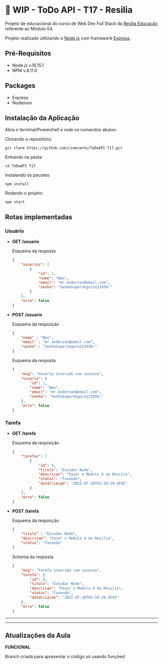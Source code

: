 # :construction: WIP - ToDo API - T17 - Resilia

Projeto de educacional do curso de Web Dev Full Stack da [Resilia Educação](https://www.resilia.com.br/) referente ao Módulo 04.

Projeto realizado utilizando o [Node.js](https://nodejs.org/en/) com framework [Express](https://expressjs.com/).

## Pré-Requisitos

* Node.js  v.16.15.1
* NPM v.8.11.0

## Packages

* Express
* Nodemon

## Instalação da Aplicação

Abra o terminal/Powershell e rode os comandos abaixo:

Clonando o repositório:
```
git clone https://github.com/cinmcantu/ToDoAPI-T17.git
```

Entrando na pasta:
```
cd ToDoAPI-T17
```

Instalando os pacotes:
```
npm install
```

Rodando o projeto:
```
npm start
```

## Rotas implementadas

### Usuário
 * __GET  /usuario__

    Esquema da resposta
    ```json
    {
        "usuarios": [
            {
                "id": 1,
                "nome": "Neo",
                "email": "mr.anderson@email.com",
                "senha": "SenhaSuperSegura123456!"
            }
        ],
        "erro": false
    }
    ```

 * __POST /usuario__

    Esquema da requisição
    ```json
    {
        "nome" : "Neo",
        "email" : "mr.anderson@email.com",
        "senha" : "SenhaSuperSegura123456!"
    }
    ```

    Esquema da resposta
    ```json
    {
        "msg": "Usuário inserido com sucesso",
        "usuario": {
            "id": 1,
            "nome": "Neo",
            "email": "mr.anderson@email.com",
            "senha": "SenhaSuperSegura123456!"
        },
        "erro": false
    }
    ```

### Tarefa
 * __GET /tarefa__

    Esquema da requisição
    ```json
    {
        "tarefas": [
            {
                "id": 0,
                "titulo": "Estudar Node",
                "descricao": "Fazer o Módulo 4 da Resilia",
                "status": "fazendo",
                "dataCriacao": "2022-07-20T02:59:19.454Z"
            }
        ],
        "erro": false
    }
    ```

 * __POST /tarefa__

    Esquema da requisição
    ```json
    {
        "titulo" : "Estudar Node",
        "descricao": "Fazer o Módulo 4 da Resilia",
        "status": "fazendo"
    }
    ```

    Schema da resposta
    ```json
    {
        "msg": "Tarefa inserida com sucesso",
        "tarefa": {
            "id": 0,
            "titulo": "Estudar Node",
            "descricao": "Fazer o Módulo 4 da Resilia",
            "status": "fazendo",
            "dataCriacao": "2022-07-20T02:59:19.454Z"
        },
        "erro": false
    }
    ```
 

---
---

## Atualizações da Aula

__FUNCIONAL__

Branch criada para apresentar o código só usando funções!

